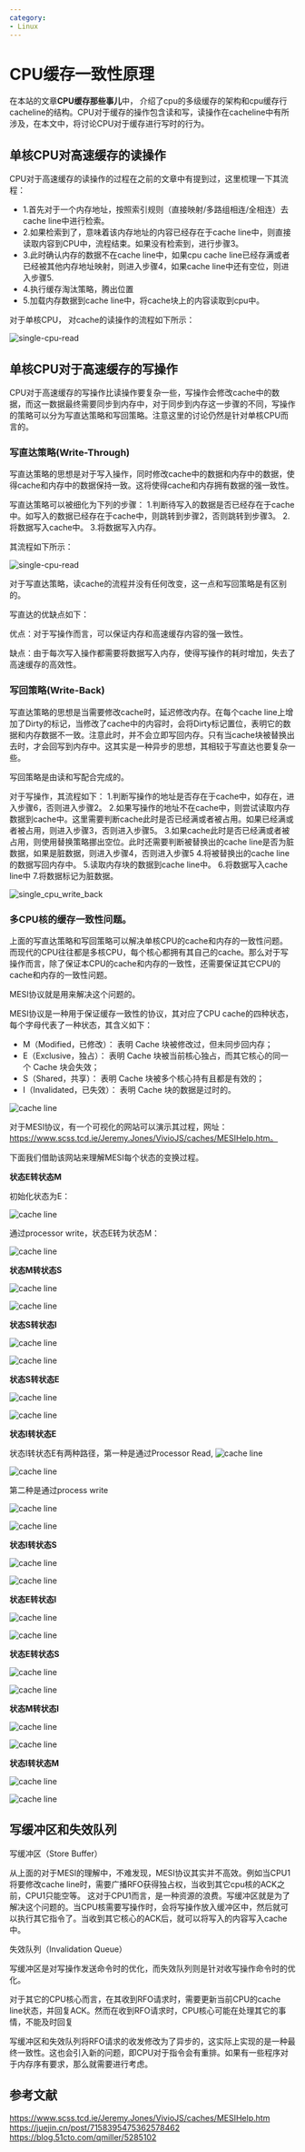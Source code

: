 ```yaml
---
category: 
- Linux
---
```


# CPU缓存一致性原理

在本站的文章**CPU缓存那些事儿**中， 介绍了cpu的多级缓存的架构和cpu缓存行cacheline的结构。CPU对于缓存的操作包含读和写，读操作在cacheline中有所涉及，在本文中，将讨论CPU对于缓存进行写时的行为。

## 单核CPU对高速缓存的读操作

CPU对于高速缓存的读操作的过程在之前的文章中有提到过，这里梳理一下其流程：

- 1.首先对于一个内存地址，按照索引规则（直接映射/多路组相连/全相连）去cache line中进行检索。
- 2.如果检索到了，意味着该内存地址的内容已经存在于cache line中，则直接读取内容到CPU中，流程结束。如果没有检索到，进行步骤3。
- 3.此时确认内存的数据不在cache line中，如果cpu cache line已经存满或者已经被其他内存地址映射，则进入步骤4，如果cache line中还有空位，则进入步骤5.
- 4.执行缓存淘汰策略，腾出位置
- 5.加载内存数据到cache line中，将cache块上的内容读取到cpu中。

对于单核CPU， 对cache的读操作的流程如下所示：

![single-cpu-read](https://raw.githubusercontent.com/zgjsxx/static-img-repo/main/blog/Linux/application-dev/CPU-cache-mesi/single_cpu_read.png)

## 单核CPU对于高速缓存的写操作

CPU对于高速缓存的写操作比读操作要复杂一些，写操作会修改cache中的数据，而这一数据最终需要同步到内存中，对于同步到内存这一步骤的不同，写操作的策略可以分为写直达策略和写回策略。注意这里的讨论仍然是针对单核CPU而言的。

### 写直达策略(Write-Through)

写直达策略的思想是对于写入操作，同时修改cache中的数据和内存中的数据，使得cache和内存中的数据保持一致。这将使得cache和内存拥有数据的强一致性。

写直达策略可以被细化为下列的步骤：
1.判断待写入的数据是否已经存在于cache中。如写入的数据已经存在于cache中，则跳转到步骤2，否则跳转到步骤3。
2.将数据写入cache中。
3.将数据写入内存。

其流程如下所示：

![single-cpu-read](https://raw.githubusercontent.com/zgjsxx/static-img-repo/main/blog/Linux/application-dev/CPU-cache-mesi/single_cpu_write_through.png)

对于写直达策略，读cache的流程并没有任何改变，这一点和写回策略是有区别的。


写直达的优缺点如下：

优点：对于写操作而言，可以保证内存和高速缓存内容的强一致性。

缺点：由于每次写入操作都需要将数据写入内存，使得写操作的耗时增加，失去了高速缓存的高效性。

### 写回策略(Write-Back)

写直达策略的思想是当需要修改cache时，延迟修改内存。在每个cache line上增加了Dirty的标记，当修改了cache中的内容时，会将Dirty标记置位，表明它的数据和内存数据不一致。注意此时，并不会立即写回内存。只有当cache块被替换出去时，才会回写到内存中。这其实是一种异步的思想，其相较于写直达也要复杂一些。

写回策略是由读和写配合完成的。

对于写操作，其流程如下：
1.判断写操作的地址是否存在于cache中，如存在，进入步骤6，否则进入步骤2。
2.如果写操作的地址不在cache中，则尝试读取内存数据到cache中。这里需要判断cache此时是否已经满或者被占用。如果已经满或者被占用，则进入步骤3，否则进入步骤5。
3.如果cache此时是否已经满或者被占用，则使用替换策略挪出空位。此时还需要判断被替换出的cache line是否为脏数据，如果是脏数据，则进入步骤4，否则进入步骤5
4.将被替换出的cache line的数据写回内存中。
5.读取内存块的数据到cache line中。
6.将数据写入cache line中
7.将数据标记为脏数据。


![single_cpu_write_back](https://raw.githubusercontent.com/zgjsxx/static-img-repo/main/blog/Linux/application-dev/CPU-cache-mesi/single_cpu_write_back.png)

### 多CPU核的缓存一致性问题。

上面的写直达策略和写回策略可以解决单核CPU的cache和内存的一致性问题。而现代的CPU往往都是多核CPU，每个核心都拥有其自己的cache。那么对于写操作而言，除了保证本CPU的cache和内存的一致性，还需要保证其它CPU的cache和内存的一致性问题。

MESI协议就是用来解决这个问题的。

MESI协议是一种用于保证缓存一致性的协议，其对应了CPU cache的四种状态，每个字母代表了一种状态，其含义如下：

- M（Modified，已修改）： 表明 Cache 块被修改过，但未同步回内存；
- E（Exclusive，独占）： 表明 Cache 块被当前核心独占，而其它核心的同一个 Cache 块会失效；
- S（Shared，共享）： 表明 Cache 块被多个核心持有且都是有效的；
- I（Invalidated，已失效）： 表明 Cache 块的数据是过时的。

![cache line](https://raw.githubusercontent.com/zgjsxx/static-img-repo/main/blog/Linux/application-dev/CPU-cache-mesi/MESI-state.png)

对于MESI协议，有一个可视化的网站可以演示其过程，网址：https://www.scss.tcd.ie/Jeremy.Jones/VivioJS/caches/MESIHelp.htm。

下面我们借助该网站来理解MESI每个状态的变换过程。

**状态E转状态M**

初始化状态为E：

![cache line](https://raw.githubusercontent.com/zgjsxx/static-img-repo/main/blog/Linux/application-dev/CPU-cache-mesi/EtoM_1.png)

通过processor write，状态E转为状态M：

![cache line](https://raw.githubusercontent.com/zgjsxx/static-img-repo/main/blog/Linux/application-dev/CPU-cache-mesi/EtoM_2.png)


**状态M转状态S**

![cache line](https://raw.githubusercontent.com/zgjsxx/static-img-repo/main/blog/Linux/application-dev/CPU-cache-mesi/MtoS_1.png)


![cache line](https://raw.githubusercontent.com/zgjsxx/static-img-repo/main/blog/Linux/application-dev/CPU-cache-mesi/MtoS_2.png)


**状态S转状态I**

![cache line](https://raw.githubusercontent.com/zgjsxx/static-img-repo/main/blog/Linux/application-dev/CPU-cache-mesi/StoI_1.png)


![cache line](https://raw.githubusercontent.com/zgjsxx/static-img-repo/main/blog/Linux/application-dev/CPU-cache-mesi/StoI_2.png)


**状态S转状态E**

![cache line](https://raw.githubusercontent.com/zgjsxx/static-img-repo/main/blog/Linux/application-dev/CPU-cache-mesi/StoE_1.png)


![cache line](https://raw.githubusercontent.com/zgjsxx/static-img-repo/main/blog/Linux/application-dev/CPU-cache-mesi/StoE_2.png)


**状态I转状态E**

状态I转状态E有两种路径，第一种是通过Processor Read, 
![cache line](https://raw.githubusercontent.com/zgjsxx/static-img-repo/main/blog/Linux/application-dev/CPU-cache-mesi/ItoE_1.png)


![cache line](https://raw.githubusercontent.com/zgjsxx/static-img-repo/main/blog/Linux/application-dev/CPU-cache-mesi/ItoE_2.png)

第二种是通过process write

![cache line](https://raw.githubusercontent.com/zgjsxx/static-img-repo/main/blog/Linux/application-dev/CPU-cache-mesi/ItoE_3.png)


![cache line](https://raw.githubusercontent.com/zgjsxx/static-img-repo/main/blog/Linux/application-dev/CPU-cache-mesi/ItoE_4.png)

**状态I转状态S**

![cache line](https://raw.githubusercontent.com/zgjsxx/static-img-repo/main/blog/Linux/application-dev/CPU-cache-mesi/ItoS_1.png)


![cache line](https://raw.githubusercontent.com/zgjsxx/static-img-repo/main/blog/Linux/application-dev/CPU-cache-mesi/ItoS_2.png)


**状态E转状态I**

![cache line](https://raw.githubusercontent.com/zgjsxx/static-img-repo/main/blog/Linux/application-dev/CPU-cache-mesi/EtoI_1.png)


![cache line](https://raw.githubusercontent.com/zgjsxx/static-img-repo/main/blog/Linux/application-dev/CPU-cache-mesi/EtoI_2.png)

**状态E转状态S**

![cache line](https://raw.githubusercontent.com/zgjsxx/static-img-repo/main/blog/Linux/application-dev/CPU-cache-mesi/EtoS_1.png)


![cache line](https://raw.githubusercontent.com/zgjsxx/static-img-repo/main/blog/Linux/application-dev/CPU-cache-mesi/EtoS_2.png)

**状态M转状态I**

![cache line](https://raw.githubusercontent.com/zgjsxx/static-img-repo/main/blog/Linux/application-dev/CPU-cache-mesi/MtoI_1.png)


![cache line](https://raw.githubusercontent.com/zgjsxx/static-img-repo/main/blog/Linux/application-dev/CPU-cache-mesi/MtoI_2.png)


**状态I转状态M**

![cache line](https://raw.githubusercontent.com/zgjsxx/static-img-repo/main/blog/Linux/application-dev/CPU-cache-mesi/ItoM_1.png)


![cache line](https://raw.githubusercontent.com/zgjsxx/static-img-repo/main/blog/Linux/application-dev/CPU-cache-mesi/ItoM_2.png)



## 写缓冲区和失效队列



写缓冲区（Store Buffer）

从上面的对于MESI的理解中，不难发现，MESI协议其实并不高效。例如当CPU1将要修改cache line时，需要广播RFO获得独占权，当收到其它cpu核的ACK之前，CPU1只能空等。 这对于CPU1而言，是一种资源的浪费。写缓冲区就是为了解决这个问题的。当CPU核需要写操作时，会将写操作放入缓冲区中，然后就可以执行其它指令了。当收到其它核心的ACK后，就可以将写入的内容写入cache中。

失效队列（Invalidation Queue）

写缓冲区是对写操作发送命令时的优化，而失效队列则是针对收写操作命令时的优化。

对于其它的CPU核心而言，在其收到RFO请求时，需要更新当前CPU的cache line状态，并回复ACK。然而在收到RFO请求时，CPU核心可能在处理其它的事情，不能及时回复

写缓冲区和失效队列将RFO请求的收发修改为了异步的，这实际上实现的是一种最终一致性。这也会引入新的问题，即CPU对于指令会有重排。如果有一些程序对于内存序有要求，那么就需要进行考虑。

## 参考文献

https://www.scss.tcd.ie/Jeremy.Jones/VivioJS/caches/MESIHelp.htm
https://juejin.cn/post/7158395475362578462
https://blog.51cto.com/qmiller/5285102